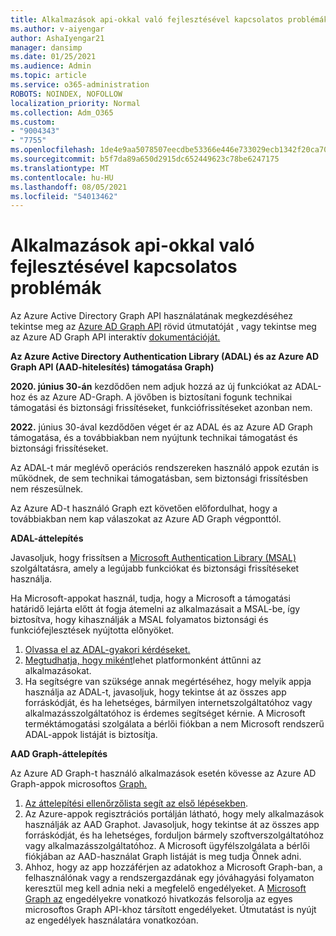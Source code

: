 ```yaml
---
title: Alkalmazások api-okkal való fejlesztésével kapcsolatos problémák
ms.author: v-aiyengar
author: AshaIyengar21
manager: dansimp
ms.date: 01/25/2021
ms.audience: Admin
ms.topic: article
ms.service: o365-administration
ROBOTS: NOINDEX, NOFOLLOW
localization_priority: Normal
ms.collection: Adm_O365
ms.custom:
- "9004343"
- "7755"
ms.openlocfilehash: 1de4e9aa5078507eecdbe53366e446e733029ecb1342f20ca701fa7f95a06fa9
ms.sourcegitcommit: b5f7da89a650d2915dc652449623c78be6247175
ms.translationtype: MT
ms.contentlocale: hu-HU
ms.lasthandoff: 08/05/2021
ms.locfileid: "54013462"
---
```

# <a name="issues-developing-applications-with-apis"></a>Alkalmazások api-okkal való fejlesztésével kapcsolatos problémák

Az Azure Active Directory Graph API használatának megkezdéséhez tekintse meg az [Azure AD Graph API](https://docs.microsoft.com/azure/active-directory/develop/microsoft-graph-intro) rövid útmutatóját , vagy tekintse meg az Azure AD Graph API interaktív [dokumentációját.](https://docs.microsoft.com/previous-versions/azure/ad/graph/api/api-catalog)

**Az Azure Active Directory Authentication Library (ADAL) és az Azure AD Graph API (AAD-hitelesítés) támogatása Graph)**

**2020. június 30-án** kezdődően nem adjuk hozzá az új funkciókat az ADAL-hoz és az Azure AD-Graph. A jövőben is biztosítani fogunk technikai támogatási és biztonsági frissítéseket, funkciófrissítéseket azonban nem.

**2022.** június 30-ával kezdődően véget ér az ADAL és az Azure AD Graph támogatása, és a továbbiakban nem nyújtunk technikai támogatást és biztonsági frissítéseket.

Az ADAL-t már meglévő operációs rendszereken használó appok ezután is működnek, de sem technikai támogatásban, sem biztonsági frissítésben nem részesülnek.

Az Azure AD-t használó Graph ezt követően előfordulhat, hogy a továbbiakban nem kap válaszokat az Azure AD Graph végponttól.

**ADAL-áttelepítés**

Javasoljuk, hogy frissítsen a [Microsoft Authentication Library (MSAL)](https://docs.microsoft.com/azure/active-directory/develop/v2-overview) szolgáltatásra, amely a legújabb funkciókat és biztonsági frissítéseket használja.

Ha Microsoft-appokat használ, tudja, hogy a Microsoft a támogatási határidő lejárta előtt át fogja átemelni az alkalmazásait a MSAL-be, így biztosítva, hogy kihasználják a MSAL folyamatos biztonsági és funkciófejlesztések nyújtotta előnyöket.

1. [Olvassa el az ADAL-gyakori kérdéseket.](https://docs.microsoft.com/azure/active-directory/develop/msal-migration#frequently-asked-questions-faq)
1. [Megtudhatja, hogy miként](https://docs.microsoft.com/azure/active-directory/develop/msal-migration#frequently-asked-questions-faq)lehet platformonként áttűnni az alkalmazásokat.
1. Ha segítségre van szüksége annak megértéséhez, hogy melyik appja használja az ADAL-t, javasoljuk, hogy tekintse át az összes app forráskódját, és ha lehetséges, bármilyen internetszolgáltatóhoz vagy alkalmazásszolgáltatóhoz is érdemes segítséget kérnie. A Microsoft terméktámogatási szolgálata a bérlői fiókban a nem Microsoft rendszerű ADAL-appok listáját is biztosítja.

**AAD Graph-áttelepítés**

Az Azure AD Graph-t használó alkalmazások esetén kövesse az Azure AD Graph-appok microsoftos [Graph.](https://docs.microsoft.com/graph/migrate-azure-ad-graph-overview?view=graph-rest-1.0&preserve-view=true)

1. [Az áttelepítési ellenőrzőlista segít az első lépésekben](https://docs.microsoft.com/graph/migrate-azure-ad-graph-planning-checklist). 
1. Az Azure-appok regisztrációs portálján látható, hogy mely alkalmazások használják az AAD Graphot. Javasoljuk, hogy tekintse át az összes app forráskódját, és ha lehetséges, forduljon bármely szoftverszolgáltatóhoz vagy alkalmazásszolgáltatóhoz. A Microsoft ügyfélszolgálata a bérlői fiókjában az AAD-használat Graph listáját is meg tudja Önnek adni.
1. Ahhoz, hogy az app hozzáférjen az adatokhoz a Microsoft Graph-ban, a felhasználónak vagy a rendszergazdának egy jóváhagyási folyamaton keresztül meg kell adnia neki a megfelelő engedélyeket. A [Microsoft Graph az](https://docs.microsoft.com/graph/permissions-reference?context=graph%2Fapi%2Fbeta&view=graph-rest-beta&preserve-view=true) engedélyekre vonatkozó hivatkozás felsorolja az egyes microsoftos Graph API-khoz társított engedélyeket. Útmutatást is nyújt az engedélyek használatára vonatkozóan.
